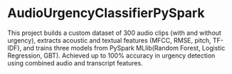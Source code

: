 # AudioUrgencyClassifierPySpark
This project builds a custom dataset of 300 audio clips (with and without urgency), extracts acoustic and textual features (MFCC, RMSE, pitch, TF-IDF), and trains three models from PySpark MLlib(Random Forest, Logistic Regression, GBT). Achieved up to 100% accuracy in urgency detection using combined audio and transcript features.

